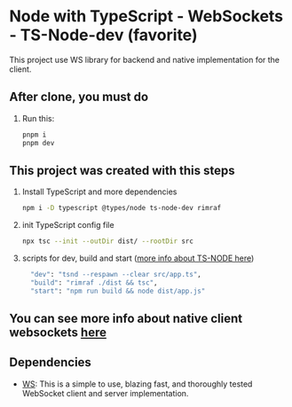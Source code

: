 # Node with TypeScript - WebSockets - TS-Node-dev (favorite)

This project use WS library for backend and native implementation for the client.

## After clone, you must do

1. Run this:

   ```sh
   pnpm i
   pnpm dev
   ```

## This project was created with this steps

1. Install TypeScript and more dependencies

   ```sh
   npm i -D typescript @types/node ts-node-dev rimraf
   ```

2. init TypeScript config file

   ```sh
   npx tsc --init --outDir dist/ --rootDir src
   ```

3. scripts for dev, build and start ([more info about TS-NODE here](https://www.npmjs.com/package/ts-node-dev))

   ```sh
     "dev": "tsnd --respawn --clear src/app.ts",
     "build": "rimraf ./dist && tsc",
     "start": "npm run build && node dist/app.js"
   ```

## You can see more info about native client websockets [here](https://developer.mozilla.org/en-US/docs/Web/API/WebSocket)

## Dependencies

- [WS](https://www.npmjs.com/package/ws): This is a simple to use, blazing fast, and thoroughly tested WebSocket client and server implementation.
